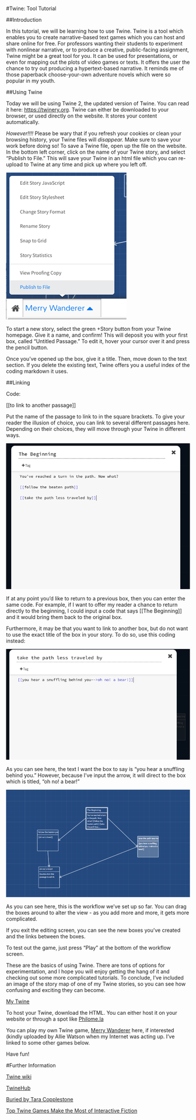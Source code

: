 #Twine: Tool Tutorial
 
##Introduction 

In this tutorial, we will be learning how to use Twine. Twine is a tool which enables you to create narrative-based text games which you can host and share online for free. For professors wanting their students to experiment with nonlinear narrative, or to produce a creative, public-facing assignment, Twine might be a great tool for you. It can be used for presentations, or even for mapping out the plots of video games or texts. It offers the user the chance to try out producing a hypertext-based narrative. It reminds me of those paperback choose-your-own adventure novels which were so popular in my youth. 

##Using Twine 

Today we will be using Twine 2, the updated version of Twine. You can read it here: https://twinery.org. Twine can either be downloaded to your browser, or used directly on the website. It stores your content automatically. 

*However!!!!* Please be wary that if you refresh your cookies or clean your browsing history, your Twine files will *disappear.* Make sure to save your work before doing so! To save a Twine file, open up the file on the website. In the bottom left corner, click on the name of your Twine story, and select “Publish to File.” This will save your Twine in an html file which you can re-upload to Twine at any time and pick up where you left off. 

![Twine publish to file](https://github.com/jennaherdman/gitbookdh/blob/master/twine%20screenshots/twine%20pic%201.png?raw=true)

To start a new story, select the green +Story button from your Twine homepage. Give it a name, and confirm! This will deposit you with your first box, called “Untitled Passage.” To edit it, hover your cursor over it and press the pencil button. 

Once you’ve opened up the box, give it a title. Then, move down to the text section. If you delete the existing text, Twine offers you a useful index of the coding markdown it uses. 

##Linking 

Code:  

[[to link to another passage]] 

Put the name of the passage to link to in the square brackets. To give your reader the illusion of choice, you can link to several different passages here. Depending on their choices, they will move through your Twine in different ways. 

![Use the links](https://github.com/jennaherdman/gitbookdh/blob/master/twine%20screenshots/twine%20pic%202.png?raw=true)

If at any point you’d like to return to a previous box, then you can enter the same code. For example, if I want to offer my reader a chance to return directly to the beginning, I could input a code that says [[The Beginning]] and it would bring them back to the original box. 

Furthermore, it may be that you want to link to another box, but do not want to use the exact title of the box in your story. To do so, use this coding instead: 

![coding for new direction](https://github.com/jennaherdman/gitbookdh/blob/master/twine%20screenshots/twine%20pic%203.png?raw=true)

As you can see here, the text I want the box to say is “you hear a snuffling behind you.” However, because I’ve input the arrow, it will direct to the box which is titled, “oh no! a bear!”

![example of workflow](https://github.com/jennaherdman/gitbookdh/blob/master/twine%20screenshots/twine%20pic%204.png?raw=true)

As you can see here, this is the workflow we’ve set up so far. You can drag the boxes around to alter the view - as you add more and more, it gets more complicated. 

If you exit the editing screen, you can see the new boxes you’ve created and the links between the boxes. 

To test out the game, just press “Play” at the bottom of the workflow screen. 

These are the basics of using Twine. There are tons of options for experimentation, and I hope you will enjoy getting the hang of it and checking out some more complicated tutorials. To conclude, I’ve included an image of the story map of one of my Twine stories, so you can see how confusing and exciting they can become. 

[My Twine](https://github.com/jennaherdman/gitbookdh/blob/master/twine%20screenshots/twine%20pic%205.png?raw=true)

To host your Twine, download the HTML. You can either host it on your website or through a spot like [Philome.la](http://philome.la) 

You can play my own Twine game, [Merry Wanderer](http://philome.la/allieisanant/merry-wanderer) here, if interested (kindly uploaded by Allie Watson when my Internet was acting up. I’ve linked to some other games below. 

Have fun! 

#Further Information 

[Twine wiki](http://twinery.org/wiki/start)

[TwineHub](http://twinehub.weebly.com)

[Buried by Tara Copplestone](http://taracopplestone.co.uk/buried.html)

[Top Twine Games Make the Most of Interactive Fiction](http://gamerant.com/top-twine-games-interactive-fiction/)

